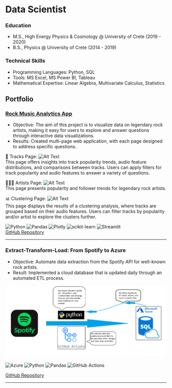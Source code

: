 # Data Scientist

### Education
- M.S., High Energy Physics & Cosmology @ University of Crete (2019 - 2020)
- B.S., Physics @ University of Crete (2014 - 2019)

### Technical Skills
- Programming Languages: Python, SQL
- Tools: MS Excel, MS Power BI, Tableau
- Mathematical Expertise: Linear Algebra, Multivariate Calculus, Statistics


## Portfolio

### [**Rock Music Analytics App**](https://rock-music-analytics.streamlit.app)
- Objective: The aim of this project is to visualize data on legendary rock artists, making it easy for users to explore and answer questions through interactive data visualizations.
- Results: Created multi-page web application, with each page designed to address specific questions.
  
🎸 Tracks Page: 
![Alt Text](assets/img/tracks-page.gif)  
This page offers insights into track popularity trends, audio feature distributions, and comparisons between tracks. Users can apply filters for track popularity and audio features to answer a variety of questions.

🧑🏽‍🎤 Artists Page: 
![Alt Text](assets/img/artists-page.gif)  
This page presents popularity and follower trends for legendary rock artists.

📊 Clustering Page: 
![Alt Text](assets/img/clustering-page.gif)  
This page displays the results of a clustering analysis, where tracks are grouped based on their audio features. Users can filter tracks by popularity and/or artist to explore the clusters further.



![Python](https://img.shields.io/badge/python-3670A0?style=for-the-badge&logo=python&logoColor=ffdd54) ![Pandas](https://img.shields.io/badge/pandas-%23150458.svg?style=for-the-badge&logo=pandas&logoColor=white) ![Plotly](https://img.shields.io/badge/Plotly-%233F4F75.svg?style=for-the-badge&logo=plotly&logoColor=white)  ![scikit-learn](https://img.shields.io/badge/scikit--learn-%23F7931E.svg?style=for-the-badge&logo=scikit-learn&logoColor=white) ![Streamlit](https://img.shields.io/badge/Streamlit-FF4B4B?style=for-the-badge&logo=Streamlit&logoColor=white)  
[GitHub Repository](https://github.com/Vangelis-Chocholis/rock-music-analytics-app)  

--------------------------------------



### Extract-Transform-Load: From Spotify to Azure
- Objective: Automate data extraction from the Spotify API for well-known rock artists.
- Result: Implemented a cloud database that is updated
daily through an automated ETL process.

![Alt Text](assets/img/ETL.png)



 
![Azure](https://img.shields.io/badge/azure-%230072C6.svg?style=for-the-badge&logo=microsoftazure&logoColor=white) ![Python](https://img.shields.io/badge/python-3670A0?style=for-the-badge&logo=python&logoColor=ffdd54) ![Pandas](https://img.shields.io/badge/pandas-%23150458.svg?style=for-the-badge&logo=pandas&logoColor=white)  ![GitHub Actions](https://img.shields.io/badge/GitHub%20Actions-2088FF.svg?style=for-the-badge&logo=GitHub-Actions&logoColor=white)  

[GitHub Repository](https://github.com/Vangelis-Chocholis/ETL_Spotify_data)

----------------------------------------------

